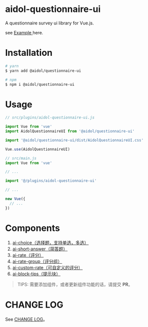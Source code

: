 # aidol-questionnaire-ui

A questionnaire survey ui library for Vue.js.

see <a href="https://hongwenqing.com/aidol-questionnaire-ui/" target="_blank"> Example </a> here.

# Installation

``` bash
# yarn
$ yarn add @aidol/questionnaire-ui

# npm
$ npm i @aidol/questionnaire-ui
```

# Usage

``` js
// src/plugins/aidol-questionnaire-ui.js

import Vue from 'vue'
import AidolQuestionnaireUI from '@aidol/questionnaire-ui'

import '@aidol/questionnaire-ui/dist/AidolQuestionnaireUI.css'

Vue.use(AidolQuestionnaireUI)
```

``` js
// src/main.js
import Vue from 'vue'

// ...

import '@/plugins/aidol-questionnaire-ui'

// ...

new Vue({
  // ...
})
```

# Components

1. <a href="./docs/ai-choice.md">ai-choice（选择题，支持单选，多选）</a>
2. <a href="./docs/ai-short-answer.md">ai-short-answer（简答题）</a>
3. <a href="./docs/ai-rate.md">ai-rate（评分）</a>
4. <a href="./docs/ai-rate-group.md">ai-rate-group（评分组）</a>
5. <a href="./docs/ai-custom-rate.md">ai-custom-rate（可自定义的评分）</a>
6. <a href="./docs/ai-block-tips.md">ai-block-tips（提示块）</a>


> TIPS: 需要添加组件，或者更新组件功能的话，请提交 **PR**。

# CHANGE LOG

See <a href="./CHANGELOG.md">CHANGE LOG</a>。